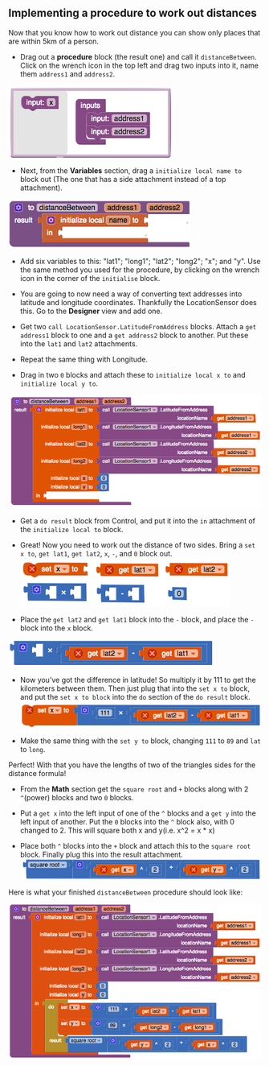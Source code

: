 ## Implementing a procedure to work out distances

Now that you know how to work out distance you can show only places that are within 5km of a person.

+ Drag out a **procedure** block (the result one) and call it `distanceBetween`. Click on the wrench icon in the top left and drag two inputs into it, name them `address1` and `address2`.

![](images/addingInputsToProcedure.png)

+ Next, from the **Variables** section, drag a `initialize local name to` block out (The one that has a side attachment instead of a top attachment).

![](images/distanceProcedureStart.png)

+ Add six variables to this: "lat1"; "long1";  "lat2"; "long2"; "x"; and "y". Use the same method you used for the procedure, by clicking on the wrench icon in the corner of the `initialise` block.

+ You are going to now need a way of converting text addresses into latitude and longitude coordinates. Thankfully the LocationSensor does this. Go to the **Designer** view and add one.

+ Get two `call LocationSensor.LatitudeFromAddress` blocks. Attach a `get address1` block to one and a `get address2` block to another. Put these into the `lat1` and `lat2` attachments.

+ Repeat the same thing with Longitude.

+ Drag in two `0` blocks and attach these to `initialize local x to` and `initialize local y to`.

![](images/initializingVaribles.png)

+ Get a `do result` block from Control, and put it into the `in` attachment of the `initialize local to` block.

+ Great! Now you need to work out the distance of two sides. Bring a `set x to`, `get lat1`, `get lat2`, `x`, `-`, and `0` block out.
![](images/collectionOfBlocks.png)

+ Place the `get lat2` and `get lat1` block into the `-` block, and place the `-` block into the `x` block.

![](images/settingUpLatitudeApprox.png)

+ Now you’ve got the difference in latitude! So multiply it by 111 to get the kilometers between them. Then just plug that into the `set x to` block, and put the `set x to block` into the `do` section of the `do result` block.
![](images/latitudeDifferenceToKilometers.png)

+ Make the same thing with the `set y to` block, changing `111` to `89` and `lat` to `long`.

Perfect! With that you have the lengths of two of the triangles sides for the distance formula!

+ From the **Math** section get the `square root` and `+` blocks along with 2 `^`(power) blocks and two `0` blocks.

+ Put a `get x` into the left input of one of the `^` blocks and a `get y` into the left input of another. Put the `0` blocks into the `^` block also, with 0 changed to 2. This will square both x and y(i.e. x^2 = x * x)

+ Place both `^` blocks into the `+` block and attach this to the `square root` block. Finally plug this into the result attachment.
![](images/preformingPythagorasTheorem.png)

Here is what your finished `distanceBetween` procedure should look like:

![](images/distanceBetweenFull.png)